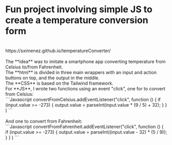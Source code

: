 # Fun project involving simple JS to create a temperature conversion form
<br>
https://sximenez.github.io/temperatureConverter/
<br><br>
The **idea** was to imitate a smartphone app converting temperature from Celsius to/from Fahrenheit.
<br>
The **html** is divided in three main wrappers with an input and action buttons on top, and the output in the middle.
<br>
The **CSS** is based on the Tailwind framework.
<br>
For **JS**, I wrote two functions using an event "click", one for to convert from Celsius:
<br>
```Javascript
convertFromCelsius.addEventListener("click",
  function () {
    if (input.value >= -273) {
      output.value = parseInt(input.value * (9 / 5) + 32);
    }
  }
)
```
<br><br>
And one to convert from Fahrenheit:
<br>
```Javascript
convertFromFahrenheit.addEventListener("click",
  function () {
    if (input.value >= -273) {
      output.value = parseInt((input.value - 32) * (5 / 9));
    }
  }
)
```
